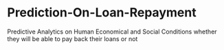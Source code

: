 # Prediction-On-Loan-Repayment
Predictive Analytics on Human Economical and Social Conditions whether they will be able to pay back their loans or not
